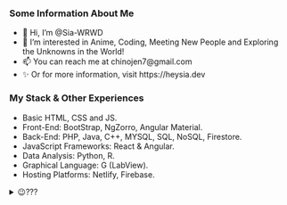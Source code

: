 <h3>Some Information About Me</h3>
<ul>
  <li>👋 Hi, I’m @Sia-WRWD </li>
  <li> 👀 I’m interested in Anime, Coding, Meeting New People and Exploring the Unknowns in the World! </li>
  <li> 📫 You can reach me at chinojen7@gmail.com </li>
  <li> ✨ Or for more information, visit https://heysia.dev </li>
</ul>

<h3>My Stack & Other Experiences</h3>
<ul>
  <li> Basic HTML, CSS and JS. </li>
  <li> Front-End: BootStrap, NgZorro, Angular Material. </li>
  <li> Back-End: PHP, Java, C++, MYSQL, SQL, NoSQL, Firestore. </li>
  <li> JavaScript Frameworks: React & Angular. </li>
  <li> Data Analysis: Python, R. </li>
  <li> Graphical Language: G (LabView). </li>
  <li> Hosting Platforms: Netlify, Firebase. </li>
</ul>

<details>
  <summary>😉???</summary>
  <img src="ayaya-3.png">
</details>

<!---
Sia-WRWD/Sia-WRWD is a ✨ special ✨ repository because its `README.md` (this file) appears on your GitHub profile.
You can click the Preview link to take a look at your changes.
--->
